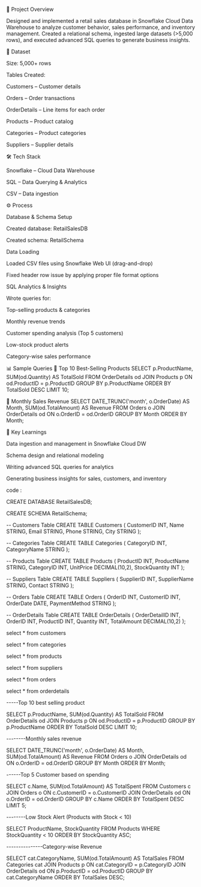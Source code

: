 📌 Project Overview

Designed and implemented a retail sales database in Snowflake Cloud Data Warehouse to analyze customer behavior, sales performance, and inventory management. Created a relational schema, ingested large datasets (>5,000 rows), and executed advanced SQL queries to generate business insights.

📂 Dataset

Size: 5,000+ rows

Tables Created:

Customers – Customer details

Orders – Order transactions

OrderDetails – Line items for each order

Products – Product catalog

Categories – Product categories

Suppliers – Supplier details

🛠️ Tech Stack

Snowflake – Cloud Data Warehouse

SQL – Data Querying & Analytics

CSV – Data ingestion

⚙️ Process

Database & Schema Setup

Created database: RetailSalesDB

Created schema: RetailSchema

Data Loading

Loaded CSV files using Snowflake Web UI (drag-and-drop)

Fixed header row issue by applying proper file format options

SQL Analytics & Insights

Wrote queries for:

Top-selling products & categories

Monthly revenue trends

Customer spending analysis (Top 5 customers)

Low-stock product alerts

Category-wise sales performance

📊 Sample Queries
🔹 Top 10 Best-Selling Products
SELECT p.ProductName, SUM(od.Quantity) AS TotalSold
FROM OrderDetails od
JOIN Products p ON od.ProductID = p.ProductID
GROUP BY p.ProductName
ORDER BY TotalSold DESC
LIMIT 10;

🔹 Monthly Sales Revenue
SELECT DATE_TRUNC('month', o.OrderDate) AS Month,
       SUM(od.TotalAmount) AS Revenue
FROM Orders o
JOIN OrderDetails od ON o.OrderID = od.OrderID
GROUP BY Month
ORDER BY Month;

🎯 Key Learnings

Data ingestion and management in Snowflake Cloud DW

Schema design and relational modeling

Writing advanced SQL queries for analytics

Generating business insights for sales, customers, and inventory


code :

CREATE DATABASE RetailSalesDB;

CREATE SCHEMA RetailSchema;


-- Customers Table
CREATE TABLE Customers (
    CustomerID INT,
    Name STRING,
    Email STRING,
    Phone STRING,
    City STRING
);

-- Categories Table
CREATE TABLE Categories (
    CategoryID INT,
    CategoryName STRING
);

-- Products Table
CREATE TABLE Products (
    ProductID INT,
    ProductName STRING,
    CategoryID INT,
    UnitPrice DECIMAL(10,2),
    StockQuantity INT
);

-- Suppliers Table
CREATE TABLE Suppliers (
    SupplierID INT,
    SupplierName STRING,
    Contact STRING
);

-- Orders Table
CREATE TABLE Orders (
    OrderID INT,
    CustomerID INT,
    OrderDate DATE,
    PaymentMethod STRING
);

-- OrderDetails Table
CREATE TABLE OrderDetails (
    OrderDetailID INT,
    OrderID INT,
    ProductID INT,
    Quantity INT,
    TotalAmount DECIMAL(10,2)
);

select * from customers

select * from categories

select * from products

select * from suppliers

select * from orders

select * from orderdetails


-----Top 10 best selling product

SELECT p.ProductName, SUM(od.Quantity) AS TotalSold
FROM OrderDetails od
JOIN Products p ON od.ProductID = p.ProductID
GROUP BY p.ProductName
ORDER BY TotalSold DESC
LIMIT 10;


--------Monthly sales revenue

SELECT DATE_TRUNC('month', o.OrderDate) AS Month,
       SUM(od.TotalAmount) AS Revenue
FROM Orders o
JOIN OrderDetails od ON o.OrderID = od.OrderID
GROUP BY Month
ORDER BY Month;


------Top 5 Customer based on spending

SELECT c.Name, SUM(od.TotalAmount) AS TotalSpent
FROM Customers c
JOIN Orders o ON c.CustomerID = o.CustomerID
JOIN OrderDetails od ON o.OrderID = od.OrderID
GROUP BY c.Name
ORDER BY TotalSpent DESC
LIMIT 5;

--------Low Stock Alert (Products with Stock < 10)

SELECT ProductName, StockQuantity
FROM Products
WHERE StockQuantity < 10
ORDER BY StockQuantity ASC;


---------------Category-wise Revenue

SELECT cat.CategoryName, SUM(od.TotalAmount) AS TotalSales
FROM Categories cat
JOIN Products p ON cat.CategoryID = p.CategoryID
JOIN OrderDetails od ON p.ProductID = od.ProductID
GROUP BY cat.CategoryName
ORDER BY TotalSales DESC;




